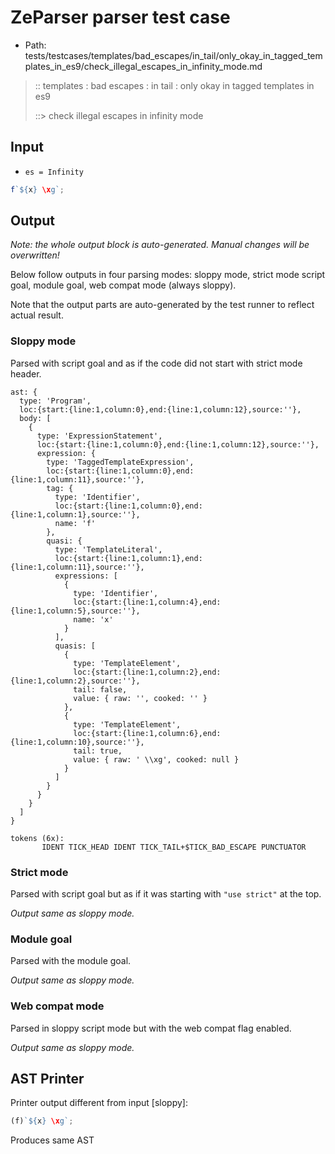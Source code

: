 # ZeParser parser test case

- Path: tests/testcases/templates/bad_escapes/in_tail/only_okay_in_tagged_templates_in_es9/check_illegal_escapes_in_infinity_mode.md

> :: templates : bad escapes : in tail : only okay in tagged templates in es9
>
> ::> check illegal escapes in infinity mode

## Input

- `es = Infinity`

`````js
f`${x} \xg`;
`````

## Output

_Note: the whole output block is auto-generated. Manual changes will be overwritten!_

Below follow outputs in four parsing modes: sloppy mode, strict mode script goal, module goal, web compat mode (always sloppy).

Note that the output parts are auto-generated by the test runner to reflect actual result.

### Sloppy mode

Parsed with script goal and as if the code did not start with strict mode header.

`````
ast: {
  type: 'Program',
  loc:{start:{line:1,column:0},end:{line:1,column:12},source:''},
  body: [
    {
      type: 'ExpressionStatement',
      loc:{start:{line:1,column:0},end:{line:1,column:12},source:''},
      expression: {
        type: 'TaggedTemplateExpression',
        loc:{start:{line:1,column:0},end:{line:1,column:11},source:''},
        tag: {
          type: 'Identifier',
          loc:{start:{line:1,column:0},end:{line:1,column:1},source:''},
          name: 'f'
        },
        quasi: {
          type: 'TemplateLiteral',
          loc:{start:{line:1,column:1},end:{line:1,column:11},source:''},
          expressions: [
            {
              type: 'Identifier',
              loc:{start:{line:1,column:4},end:{line:1,column:5},source:''},
              name: 'x'
            }
          ],
          quasis: [
            {
              type: 'TemplateElement',
              loc:{start:{line:1,column:2},end:{line:1,column:2},source:''},
              tail: false,
              value: { raw: '', cooked: '' }
            },
            {
              type: 'TemplateElement',
              loc:{start:{line:1,column:6},end:{line:1,column:10},source:''},
              tail: true,
              value: { raw: ' \\xg', cooked: null }
            }
          ]
        }
      }
    }
  ]
}

tokens (6x):
       IDENT TICK_HEAD IDENT TICK_TAIL+$TICK_BAD_ESCAPE PUNCTUATOR
`````

### Strict mode

Parsed with script goal but as if it was starting with `"use strict"` at the top.

_Output same as sloppy mode._

### Module goal

Parsed with the module goal.

_Output same as sloppy mode._

### Web compat mode

Parsed in sloppy script mode but with the web compat flag enabled.

_Output same as sloppy mode._

## AST Printer

Printer output different from input [sloppy]:

````js
(f)`${x} \xg`;
````

Produces same AST
